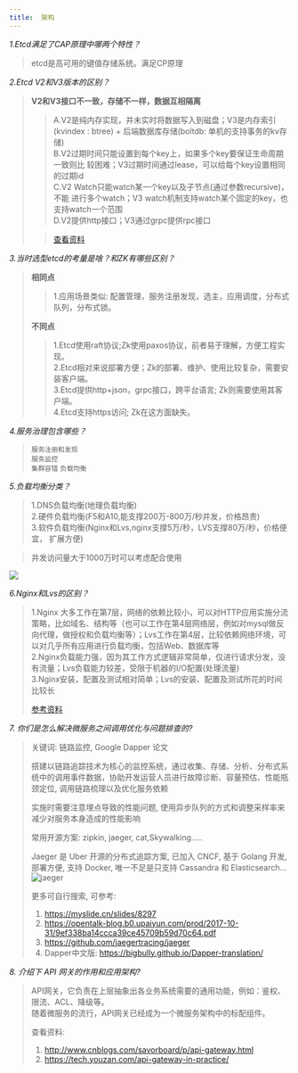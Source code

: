 ```yaml
---
title:  架构
---
```

_1.Etcd满足了CAP原理中哪两个特性？_

> etcd是高可用的键值存储系统。满足CP原理       

_2.Etcd V2和V3版本的区别？_

> **V2和V3接口不一致，存储不一样，数据互相隔离**
>
>> A.V2是纯内存实现，并未实时将数据写入到磁盘；V3是内存索引(kvindex
: btree) + 后端数据库存储(boltdb: 单机的支持事务的kv存储)       
>> B.V2过期时间只能设置到每个key上，如果多个key要保证生命周期一致则比
较困难；V3过期时间通过lease，可以给每个key设置相同的过期id         
>> C.V2 Watch只能watch某一个key以及子节点(通过参数recursive)，不能
进行多个watch；V3 watch机制支持watch某个固定的key，也支持watch一个范围            
>> D.V2提供http接口；V3通过grpc提供rpc接口       
>
>> [查看资料](http://jolestar.com/etcd-architecture/)

_3.当时选型etcd的考量是啥？和ZK有哪些区别？_

> **相同点**
>
>> 1.应用场景类似: 配置管理，服务注册发现，选主，应用调度，分布式队列，分布式锁。  
>
> **不同点**
>
>> 1.Etcd使用raft协议;Zk使用paxos协议，前者易于理解，方便工程实现。  
>> 2.Etcd相对来说部署方便；Zk的部署、维护、使用比较复杂，需要安装客户端。  
>> 3.Etcd提供http+json，grpc接口，跨平台语言; Zk则需要使用其客户端。  
>> 4.Etcd支持https访问; Zk在这方面缺失。  

_4.服务治理包含哪些？_

> `服务注册和发现`  
> `服务监控`  
> `集群容错`
> `负载均衡`  

_5.负载均衡分类？_

> 1.DNS负载均衡(地理负载均衡)  
> 2.硬件负载均衡(F5和A10,能支撑200万-800万/秒并发，价格昂贵)  
> 3.软件负载均衡(Nginx和Lvs,nginx支撑5万/秒，LVS支撑80万/秒，价格便宜，
扩展方便)

> 并发访问量大于1000万时可以考虑配合使用

![](/images/load_balance.jpeg)

_6.Nginx和Lvs的区别？_

> 1.Nginx 大多工作在第7层，网络的依赖比较小，可以对HTTP应用实施分流策略，比如域名、结构等（也可以工作在第4层网络层，例如对mysql做反向代理，做授权和负载均衡等）；Lvs工作在第4层，比较依赖网络环境，可以对几乎所有应用进行负载均衡，包括Web、数据库等          
> 2.Nginx负载能力强，因为其工作方式逻辑非常简单，仅进行请求分发，没有流量；Lvs负载能力较差，受限于机器的I/O配置(处理流量)  
> 3.Nginx安装，配置及测试相对简单；Lvs的安装、配置及测试所花的时间比较长
>
> [参考资料](https://blog.csdn.net/barnetthe/article/details/48784233)

_7. 你们是怎么解决微服务之间调用优化与问题排查的?_

> 关键词: 链路监控, Google Dapper 论文  
> 
> 搭建以链路追踪技术为核心的监控系统，通过收集、存储、分析、分布式系统中的调用事件数据，协助开发运营人员进行故障诊断、容量预估、性能瓶颈定位, 调用链路梳理以及优化服务依赖  
> 
> 实施时需要注意埋点导致的性能问题, 使用异步队列的方式和调整采样率来减少对服务本身造成的性能影响  
> 
> 常用开源方案: zipkin, jaeger, cat,Skywalking.....  
> 
> Jaeger 是 Uber 开源的分布式追踪方案, 已加入 CNCF, 基于 Golang 开发, 部署方便, 支持 Docker, 唯一不足是只支持 Cassandra 和 Elasticsearch...
> ![jaeger](https://camo.githubusercontent.com/afa87494e0753b4b1f5719a2f35aa5263859dffb/687474703a2f2f6a61656765722e72656164746865646f63732e696f2f656e2f6c61746573742f696d616765732f6a61656765722d766563746f722e737667)  
> 
> 更多可自行搜索, 可参考:  
> 1. https://myslide.cn/slides/8297
> 2. https://opentalk-blog.b0.upaiyun.com/prod/2017-10-31/9ef338ba14ccca39ce45709b59d70c64.pdf
> 3. https://github.com/jaegertracing/jaeger
> 4. Dapper中文版: https://bigbully.github.io/Dapper-translation/

_8. 介绍下 API 网关的作用和应用架构?_

> API网关，它负责在上层抽象出各业务系统需要的通用功能，例如：鉴权、限流、ACL、降级等。  
> 随着微服务的流行，API网关已经成为一个微服务架构中的标配组件。  
> 
> 查看资料:  
> 1. http://www.cnblogs.com/savorboard/p/api-gateway.html
> 2. https://tech.youzan.com/api-gateway-in-practice/
